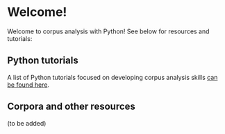 # Welcome!
Welcome to corpus analysis with Python!
See below for resources and tutorials:
## Python tutorials
A list of Python tutorials focused on developing corpus analysis skills [can be found here](py_index.md).
## Corpora and other resources
(to be added)
